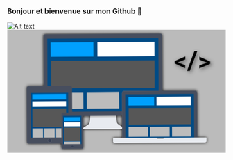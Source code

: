 ### Bonjour et bienvenue sur mon Github 👋

![Alt text](https://i.ibb.co/fSj7SR6/image.jpg)
![Alt image](/assets/image.jpg)

<!--
**gwen31/gwen31** is a ✨ _special_ ✨ repository because its `README.md` (this file) appears on your GitHub profile.

Here are some ideas to get you started:

- 🔭 I’m currently working on ...
- 🌱 I’m currently learning ...
- 👯 I’m looking to collaborate on ...
- 🤔 I’m looking for help with ...
- 💬 Ask me about ...
- 📫 How to reach me: ...
- 😄 Pronouns: ...
- ⚡ Fun fact: ...
-->

